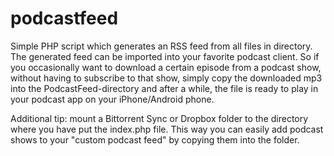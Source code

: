 podcastfeed
===========

Simple PHP script which generates an RSS feed from all files in directory. The generated feed can be imported into your favorite podcast client. So if you occasionally want to download a certain episode from a podcast show, without having to subscribe to that show, simply copy the downloaded mp3 into the PodcastFeed-directory and after a while, the file is ready to play in your podcast app on your iPhone/Android phone.

Additional tip: mount a Bittorrent Sync or Dropbox folder to the directory where you have put the index.php file. This way you can easily add podcast shows to your "custom podcast feed" by copying them into the folder.
